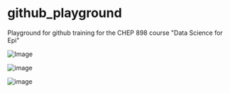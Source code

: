 # github_playground
Playground for github training for the CHEP 898 course "Data Science for Epi"

![Image](https://media1.tenor.com/m/7KycrJ9MPJUAAAAd/snow-angel.gif)

![image](https://media1.tenor.com/m/6-BCg1Dqts0AAAAd/olaf-frozen-olaf.gif)

![image](https://media.tenor.com/WFsnzx1tolgAAAAM/mbb-monkey.gif)

